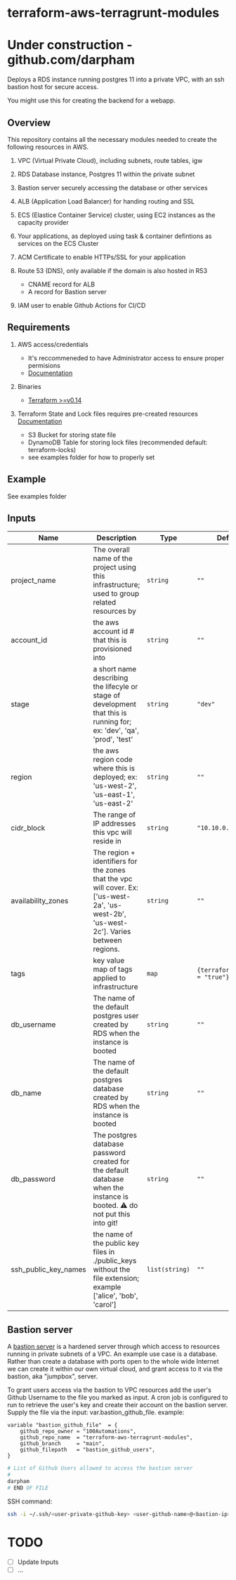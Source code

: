 # terraform-aws-terragrunt-modules
# Under construction - github.com/darpham
Deploys a RDS instance running postgres 11 into a private VPC, with an ssh
bastion host for secure access.

You might use this for creating the backend for a webapp.

## Overview
This repository contains all the necessary modules needed to create the following resources in AWS.

1. VPC (Virtual Private Cloud), including subnets, route tables, igw

2. RDS Database instance, Postgres 11 within the private subnet 

3. Bastion server securely accessing the database or other services

4. ALB (Application Load Balancer) for handing routing and SSL

5. ECS (Elastice Container Service) cluster, using EC2 instances as the capacity provider

6. Your applications, as deployed using task & container defintions as services on the ECS Cluster

7. ACM Certificate to enable HTTPs/SSL for your application

8. Route 53 (DNS), only available if the domain is also hosted in R53
    - CNAME record for ALB
    - A record for Bastion server

9. IAM user to enable Github Actions for CI/CD

## Requirements

1. AWS access/credentials
    - It's reccommeneded to have Administrator access to ensure proper permisions
    - [Documentation](https://docs.aws.amazon.com/cli/latest/userguide/cli-configure-files.html)

2. Binaries
    - [Terraform >=v0.14](https://www.terraform.io/downloads.html)

3. Terraform State and Lock files requires pre-created resources [Documentation](https://www.terraform.io/docs/language/settings/backends/s3.html)
    - S3 Bucket for storing state file
    - DynamoDB Table for storing lock files (recommended default: terraform-locks)
    - see examples folder for how to properly set

## Example

See examples folder

## Inputs
| Name | Description | Type | Default | Required |
|------|-------------|------|---------|:--------:|
| project\_name | The overall name of the project using this infrastructure; used to group related resources by | `string` | `""` | yes |
| account\_id | the aws account id # that this is provisioned into | `string` | `""` | yes |
| stage | a short name describing the lifecyle or stage of development that this is running for; ex: 'dev', 'qa', 'prod', 'test'| `string` | `"dev"` | no |
| region | the aws region code where this is deployed; ex: 'us-west-2', 'us-east-1', 'us-east-2'| `string` | `""` | yes |
| cidr\_block |The range of IP addresses this vpc will reside in| `string` | `"10.10.0.0/16"` | no |
| availability_zones |The region + identifiers for the zones that the vpc will cover. Ex: ['us-west-2a', 'us-west-2b', 'us-west-2c']. Varies between regions.| `string` | `""` | yes |
| tags| key value map of tags applied to infrastructure | `map` | `{terraform_managed = "true"}` | no |
| db\_username | The name of the default postgres user created by RDS when the instance is booted| `string` | `""` | yes |
| db\_name |The name of the default postgres database created by RDS when the instance is booted | `string` | `""` | yes |
| db\_password |The postgres database password created for the default database when the instance is booted. :warning: do not put this into git!| `string` | `""` | yes |
| ssh\_public\_key\_names |the name of the public key files in ./public_keys without the file extension; example ['alice', 'bob', 'carol']| `list(string)` | `""` | yes |

## Bastion server
A [bastion server](https://docs.aws.amazon.com/quickstart/latest/linux-bastion/overview.html)
is a hardened server through which access to resources running in private
subnets of a VPC. An example use case is a database. Rather than create a
database with ports open to the whole wide Internet we can create it within our
own virtual cloud, and grant access to it via the bastion, aka "jumpbox", server.

To grant users access via the bastion to VPC resources add the user's Github Username to the file you marked as input. A cron job is configured to run to retrieve the user's key and create their account on the bastion server.
Supply the file via the input: var.bastion_github_file.
example:
``` hcl
variable "bastion_github_file"  = {
    github_repo_owner = "100Automations",
    github_repo_name  = "terraform-aws-terragrunt-modules",
    github_branch     = "main",
    github_filepath   = "bastion_github_users",
}
```
``` bash
# List of Github Users allowed to access the bastion server
# 
darpham
# END OF FILE
```

SSH command:
```bash
ssh -i ~/.ssh/<user-private-github-key> <user-github-name>@<bastion-ip>
```

# TODO
- [ ] Update Inputs
- [ ] ...
